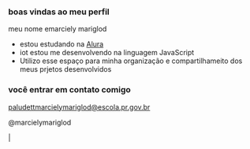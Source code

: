 ### boas vindas ao meu perfil 

meu nome emarciely mariglod

- estou estudando na [Alura](https://www.alura.com..br)
- iot estou me desenvolvendo na linguagem JavaScript
- Utilizo esse espaço para minha organização e compartilhameito dos meus prjetos desenvolvidos

### você entrar em contato comigo 

paludettmarcielymariglod@escola.pr.gov.br

@marcielymariglod

|[](https://media.tenor.com/i7lltDaTPtuAAAAC/mariglod.gif)











